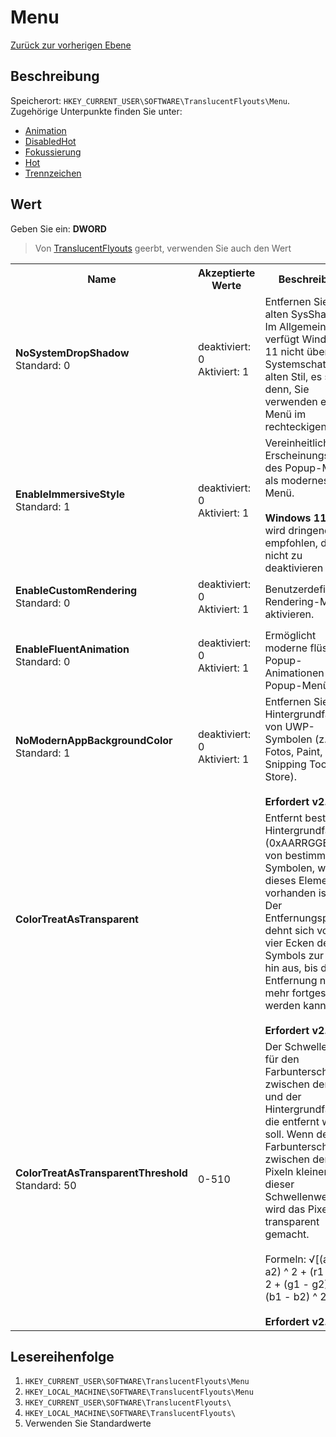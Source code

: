 # Menu
[Zurück zur vorherigen Ebene](../CONFIG.md)
## Beschreibung
Speicherort: `HKEY_CURRENT_USER\SOFTWARE\TranslucentFlyouts\Menu`.
Zugehörige Unterpunkte finden Sie unter:
- [Animation](./Animation/CONFIG.md)
- [DisabledHot](./DisabledHot/CONFIG.md)
- [Fokussierung](./Focusing/CONFIG.md)
- [Hot](./Hot/CONFIG.md)
- [Trennzeichen](./Separator/CONFIG.md)
## Wert
Geben Sie ein: <b>DWORD</b>
> Von [TranslucentFlyouts](../CONFIG.md) geerbt, verwenden Sie auch den Wert
<table>
<tr>
<th>Name</th>
<th>Akzeptierte Werte</th>
<th>Beschreibung</th>
</tr>

<tr>
<td width="10%">
<dl>
<dt><b>NoSystemDropShadow</b></dt>
<dt>Standard: 0</dt>
</dl>
</td>
<td width="20%">
<dl>
<dt>deaktiviert: 0</dt>
<dt>Aktiviert: 1</dt>
</dl>
</td>
<td width="30%">
<dt>Entfernen Sie den alten SysShadow. </dt>
<dt>Im Allgemeinen verfügt Windows 11 nicht über die Systemschatten im alten Stil, es sei denn, Sie verwenden ein Menü im rechteckigen Stil.</dt>
</td>
</tr>

<tr>
<td width="10%">
<dl>
<dt><b>EnableImmersiveStyle</b></dt>
<dt>Standard: 1</dt>
</dl>
</td>
<td width="20%">
<dl>
<dt>deaktiviert: 0</dt>
<dt>Aktiviert: 1</dt>
</dl>
</td>
<td width="30%">
<dt>Vereinheitlicht das Erscheinungsbild des Popup-Menüs als modernes Menü. </dt>
<br>
<b>Windows 11:</b> Es wird dringend empfohlen, dies nicht zu deaktivieren
</td>
</tr>

<tr>
<td width="10%">
<dl>
<dt><b>EnableCustomRendering</b></dt>
<dt>Standard: 0</dt>
</dl>
</td>
<td width="20%">
<dl>
<dt>deaktiviert: 0</dt>
<dt>Aktiviert: 1</dt>
</dl>
</td>
<td width="30%">
<dt>Benutzerdefinierten Rendering-Modus aktivieren. </dt>
</td>
</tr>

<tr>
<td width="10%">
<dl>
<dt><b>EnableFluentAnimation</b></dt>
<dt>Standard: 0</dt>
</dl>
</td>
<td width="20%">
<dl>
<dt>deaktiviert: 0</dt>
<dt>Aktiviert: 1</dt>
</dl>
</td>
<td width="30%">
<dt> Ermöglicht moderne flüssige Popup-Animationen für Popup-Menüs. </dt>
</td>
</tr>

<tr>
<td width="10%">
<dl>
<dt><b>NoModernAppBackgroundColor</b></dt>
<dt>Standard: 1</dt>
</dl>
</td>
<td width="20%">
<dl>
<dt>deaktiviert: 0</dt>
<dt>Aktiviert: 1</dt>
</dl>
</td>
<td width="30%">
<dt>Entfernen Sie die Hintergrundfarbe von UWP-Symbolen (z. B. Fotos, Paint, Snipping Tools, Store).</dt>
<br>
<b>Erfordert v2.0.0</b>
</td>
</tr>

<tr>
<td width="10%">
<dl>
<dt><b>ColorTreatAsTransparent</b></dt>
<dt></dt>
</dl>
</td>
<td width="20%">
<dl>
<dt></dt>
</dl>
</td>
<td width="30%">
<dt>Entfernt bestimmte Hintergrundfarben (0xAARRGGBB) von bestimmten Symbolen, wenn dieses Element vorhanden ist.</dt>
<dt>Der Entfernungsprozess dehnt sich von den vier Ecken des Symbols zur Mitte hin aus, bis die Entfernung nicht mehr fortgesetzt werden kann.</dt>
<br>
<b>Erfordert v2.0.0</b>
</td>
</tr>

<tr>
<td width="10%">
<dl>
<dt><b>ColorTreatAsTransparentThreshold</b></dt>
<dt>Standard: 50</dt>
</dl>
</td>
<td width="20%">
<dl>
<dt>0-510</dt>
</dl>
</td>
<td width="30%">
<dt>Der Schwellenwert für den Farbunterschied zwischen dem Pixel und der Hintergrundfarbe, die entfernt werden soll. Wenn der Farbunterschied zwischen den Pixeln kleiner als dieser Schwellenwert ist, wird das Pixel transparent gemacht.</dt>
<br>
<dt>Formeln: √[(a1 - a2) ^ 2 + (r1 - r2) ^ 2 + (g1 - g2) ^ 2 + (b1 - b2) ^ 2]</dt>
<br>
<b>Erfordert v2.0.0</b>
</td>
</tr>

</table>

## Lesereihenfolge
1. `HKEY_CURRENT_USER\SOFTWARE\TranslucentFlyouts\Menu`
2. `HKEY_LOCAL_MACHINE\SOFTWARE\TranslucentFlyouts\Menu`
3. `HKEY_CURRENT_USER\SOFTWARE\TranslucentFlyouts\`
4. `HKEY_LOCAL_MACHINE\SOFTWARE\TranslucentFlyouts\`
5. Verwenden Sie Standardwerte